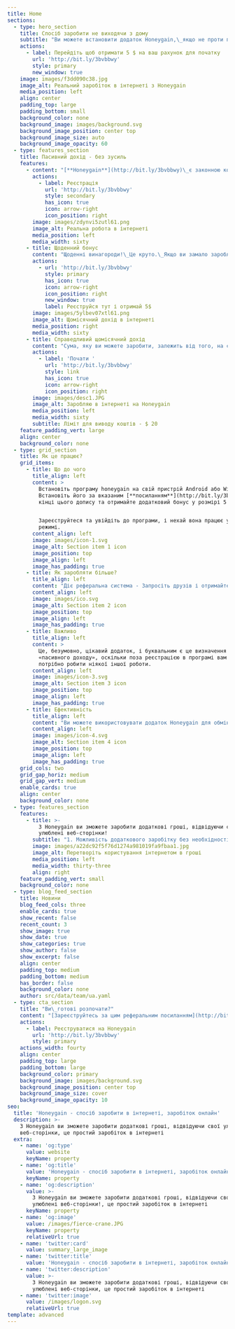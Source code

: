 ```yaml
---
title: Home
sections:
  - type: hero_section
    title: Спосіб заробити не виходячи з дому
    subtitle: "Ви можете встановити додаток Honeygain,\_якщо не проти поділитися своїми невикористовуваним інтернет трафіком. Ви навіть не помічатимете, що Honeygain працює. Просто встановіть програму honeygain на свій пристрій\_Windows,\_MacOS або Android"
    actions:
      - label: Перейдіть щоб отримати 5 $ на ваш рахунок для початку
        url: 'http://bit.ly/3bvbbwy'
        style: primary
        new_window: true
    image: images/f3dd090c38.jpg
    image_alt: Реальний заробіток в інтернеті з Honeygain
    media_position: left
    align: center
    padding_top: large
    padding_bottom: small
    background_color: none
    background_image: images/background.svg
    background_image_position: center top
    background_image_size: auto
    background_image_opacity: 60
  - type: features_section
    title: Пасивний дохід - без зусиль
    features:
      - content: "[**Honeygain**](http://bit.ly/3bvbbwy)\_є законною компанією і буде платити вам за обмін невикористовуваним інтернет трафіком.\_Це міжнародний додаток, який працює на всіх пристроях Windows, Mac IOS та Android.\_... Я б\_не рекомендував використовувати цю програму, якщо ви щомісяця користуєтеся обмеженим тарифним планом.\_\n\nHoneygain не буде зберігати будь-яку вашу особисту інформацію на своїх серверах.\_Отже, вам не потрібно турбуватися про свою безпеку та конфіденційність\n\nВстановіть його за вказаним посиланням у кінці цього допису та отримайте додатковий бонус у розмірі 5 доларів.\n"
        actions:
          - label: Реєстрація
            url: 'http://bit.ly/3bvbbwy'
            style: secondary
            has_icon: true
            icon: arrow-right
            icon_position: right
        image: images/zdynvi5zutl61.png
        image_alt: Реальна робота в інтернеті
        media_position: left
        media_width: sixty
      - title: Щоденний бонус
        content: "Щоденні винагороди!\_Це круто.\_Якщо ви замало заробляєте, тепер у вас є плюс до заробітку.\_Настільки ж просто, як увійти в систему щодня і через кілька секунд з’явиться такий знак:\n![](https://preview--wone-75f84.stackbit.dev/images/44fc82e9644280bd95c28bf365f72290db316388c0ddb23f2f1f720117513c04.jpeg)\n\nПісля того, як ми натиснемо, з’явиться більший плакат, подібний до цього що зправа:\n\n\\*\\*\\*\n\nЗвичайно, кілька речей можуть вплинути на ваш заробіток, і це може бути:\n\n*   Наскільки швидкий ваш інтернет\n\n*   Скільки пристроїв ви підключили\n\n*   З якої країни ви використовуєте цей додаток\n"
        actions:
          - url: 'http://bit.ly/3bvbbwy'
            style: primary
            has_icon: true
            icon: arrow-right
            icon_position: right
            new_window: true
            label: Реєструйся тут і отримай 5$
        image: images/5ylbev07xtl61.png
        image_alt: Щомісячний дохід в інтернеті
        media_position: right
        media_width: sixty
      - title: Справедливий щомісячний дохід
        content: "Сума, яку ви можете заробити, залежить від того, на скільки пристроїв у вас встановлена ​​програма та скільки у вас невикористаних даних.\n\nВи заробляєте кредити за кожен принесений Кб даних, і, зібравши достатньо кредитів, ви можете конвертувати їх у готівку.\n\n[**Honeygain**](http://bit.ly/3bvbbwy) має онлайн-калькулятор для оцінки ваших заробітків.\_Вони оцінюють ваш приблизний заробіток, виходячи з того, скільки годин ви працюєте, і чим довше у вас це буде, тим більше ви заробите.\n\nВони стверджують, що якщо ви запускаєте Honeygain 24 години на добу, а це 720 годин на місяць, ви можете заробляти\_**50 доларів на місяць.**\n\nЦе справедливий щомісячний дохід лише для того, щоб дозволити програмі працювати у фоновому режимі.\n"
        actions:
          - label: 'Почати '
            url: 'http://bit.ly/3bvbbwy'
            style: link
            has_icon: true
            icon: arrow-right
            icon_position: right
        image: images/desc1.JPG
        image_alt: Заробляю в інтернеті на Honeygain
        media_position: left
        media_width: sixty
        subtitle: Ліміт для виводу коштів - $ 20
    feature_padding_vert: large
    align: center
    background_color: none
  - type: grid_section
    title: Як це працює?
    grid_items:
      - title: Що до чого
        title_align: left
        content: >
          Встановіть програму honeygain на свій пристрій Android або Windows.
          Встановіть його за вказаним [**посиланням**](http://bit.ly/3bvbbwy) у
          кінці цього допису та отримайте додатковий бонус у розмірі 5 доларів.


          Зареєструйтеся та увійдіть до програми, і нехай вона працює у фоновому
          режимі.
        content_align: left
        image: images/icon-1.svg
        image_alt: Section item 1 icon
        image_position: top
        image_align: left
        image_has_padding: true
      - title: Як заробляти більше?
        title_align: left
        content: "Діє реферальна система - Запросіть друзів і отримайте **10%**\n\nМінімальна сума, на яку ви можете подати запит і отримати\_**виплату, становить 20 доларів США.**\n\nВ даний час доступні два способи виплат -\_**PayPal та Bitcoin.**\n"
        content_align: left
        image: images/ico.svg
        image_alt: Section item 2 icon
        image_position: top
        image_align: left
        image_has_padding: true
      - title: Важливо
        title_align: left
        content: >
          Це, безумовно, цікавий додаток, і буквальним є це визначення
          «пасивного доходу», оскільки поза реєстрацією в програмі вам не
          потрібно робити ніякої іншої роботи.
        content_align: left
        image: images/icon-3.svg
        image_alt: Section item 3 icon
        image_position: top
        image_align: left
        image_has_padding: true
      - title: Ефективність
        title_align: left
        content: "Ви можете використовувати додаток Honeygain для обміну інтернет трафіком.\_Процес заробітку полягає в тому, що ви віддаєте свій інтернет трафік, яким ви не користувались.\n"
        content_align: left
        image: images/icon-4.svg
        image_alt: Section item 4 icon
        image_position: top
        image_align: left
        image_has_padding: true
    grid_cols: two
    grid_gap_horiz: medium
    grid_gap_vert: medium
    enable_cards: true
    align: center
    background_color: none
  - type: features_section
    features:
      - title: >-
          З Honeygain ви зможете заробити додаткові гроші, відвідуючи свої
          улюблені веб-сторінки!
        subtitle: "1. Можливість додаткового заробітку без необхідності виконання конкретних завдань. 2. Не передбачає додаткових витрат.\_ \_ \_ \_ \_ \_ \_ 3. Чуйний інтерфейс."
        image: images/a22dc92f5f76d1274a981019fa9fbaa1.jpg
        image_alt: Перетворіть користування інтернетом в гроші
        media_position: left
        media_width: thirty-three
        align: right
    feature_padding_vert: small
    background_color: none
  - type: blog_feed_section
    title: Новини
    blog_feed_cols: three
    enable_cards: true
    show_recent: false
    recent_count: 3
    show_image: true
    show_date: true
    show_categories: true
    show_author: false
    show_excerpt: false
    align: center
    padding_top: medium
    padding_bottom: medium
    has_border: false
    background_color: none
    author: src/data/team/ua.yaml
  - type: cta_section
    title: "Ви\_готові розпочати?"
    content: "[Зареєструйтесь за цим реферальним посиланням](http://bit.ly/3bvbbwy) щоб отримати\_5 $ на ваш рахунок.\n"
    actions:
      - label: Реєструватися на Honeygain
        url: 'http://bit.ly/3bvbbwy'
        style: primary
    actions_width: fourty
    align: center
    padding_top: large
    padding_bottom: large
    background_color: primary
    background_image: images/background.svg
    background_image_position: center top
    background_image_size: cover
    background_image_opacity: 10
seo:
  title: 'Honeygain - спосіб заробити в інтернеті, заробіток онлайн'
  description: >-
    З Honeygain ви зможете заробити додаткові гроші, відвідуючи свої улюблені
    веб-сторінки, це простий заробіток в інтернеті
  extra:
    - name: 'og:type'
      value: website
      keyName: property
    - name: 'og:title'
      value: 'Honeygain - спосіб заробити в інтернеті, заробіток онлайн'
      keyName: property
    - name: 'og:description'
      value: >-
        З Honeygain ви зможете заробити додаткові гроші, відвідуючи свої
        улюблені веб-сторінки!, це простий заробіток в інтернеті
      keyName: property
    - name: 'og:image'
      value: /images/fierce-crane.JPG
      keyName: property
      relativeUrl: true
    - name: 'twitter:card'
      value: summary_large_image
    - name: 'twitter:title'
      value: 'Honeygain - спосіб заробити в інтернеті, заробіток онлайн'
    - name: 'twitter:description'
      value: >-
        З Honeygain ви зможете заробити додаткові гроші, відвідуючи свої
        улюблені веб-сторінки, це простий заробіток в інтернеті
    - name: 'twitter:image'
      value: /images/logon.svg
      relativeUrl: true
template: advanced
---
```

